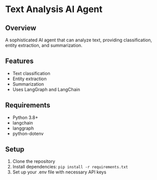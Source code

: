# Text Analysis AI Agent

## Overview
A sophisticated AI agent that can analyze text, providing classification, entity extraction, and summarization.

## Features
- Text classification
- Entity extraction
- Summarization
- Uses LangGraph and LangChain

## Requirements
- Python 3.8+
- langchain
- langgraph
- python-dotenv

## Setup
1. Clone the repository
2. Install dependencies: `pip install -r requirements.txt`
3. Set up your .env file with necessary API keys

